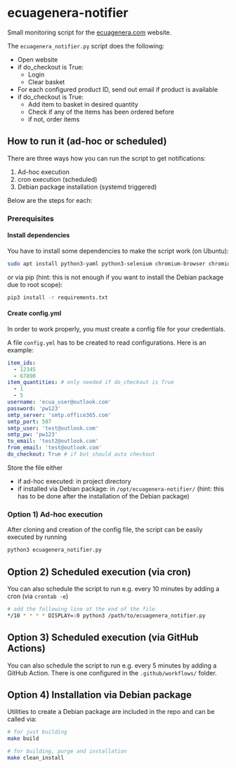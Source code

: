 # ecuagenera-notifier

Small monitoring script for the [ecuagenera.com](https://www.ecuagenera.com/) website.

The `ecuagenera_notifier.py` script does the following:

* Open website
* if do_checkout is True:
  * Login
  * Clear basket
* For each configured product ID, send out email if product is available
* if do_checkout is True:
  * Add item to basket in desired quantity
  * Check if any of the items has been ordered before
  * if not, order items

## How to run it  (ad-hoc or scheduled)

There are three ways how you can run the script to get notifications:

1) Ad-hoc execution
2) cron execution (scheduled)
3) Debian package installation (systemd triggered)

Below are the steps for each:

### Prerequisites

#### Install dependencies

You have to install some dependencies to make the script work (on Ubuntu):

```bash
sudo apt install python3-yaml python3-selenium chromium-browser chromium-chromedriver
```

or via pip (hint: this is not enough if you want to install the Debian package due to root scope):

```bash
pip3 install -r requirements.txt
```

#### Create config.yml

In order to work properly, you must create a config file for your credentials.

A file `config.yml` has to be created to read configurations. Here is an example:

```yml
item_ids:
  - 12345
  - 67890
item_quantities: # only needed if do_checkout is True
  - 1
  - 5
username: 'ecua_user@outlook.com'
password: 'pw123'
smtp_server: 'smtp.office365.com'
smtp_port: 587
smtp_user: 'test@outlook.com'
smtp_pw: 'pw123'
to_email: 'test2@outlook.com'
from_email: 'test@outlook.com'
do_checkout: True # if bot should auto checkout
```

Store the file either

* if ad-hoc executed: in project directory
* if installed via Debian package: in `/opt/ecuagenera-notifier/` (hint: this has to be done after the installation of the Debian package)

### Option 1) Ad-hoc execution

After cloning and creation of the config file, the script can be easily executed by running

```bash
python3 ecuagenera_notifier.py
```

## Option 2) Scheduled execution (via cron)

You can also schedule the script to run e.g. every 10 minutes by adding a cron (via `crontab -e`)

```bash
# add the following line at the end of the file
*/10 * * * * DISPLAY=:0 python3 /path/to/ecuagenera_notifier.py
```

## Option 3) Scheduled execution (via GitHub Actions)

You can also schedule the script to run e.g. every 5 minutes by adding a GitHub Action. There is one configured in the `.github/workflows/` folder.

## Option 4) Installation via Debian package

Utilities to create a Debian package are included in the repo and can be called via:

```bash
# for just building
make build

# for building, purge and installation
make clean_install
```
